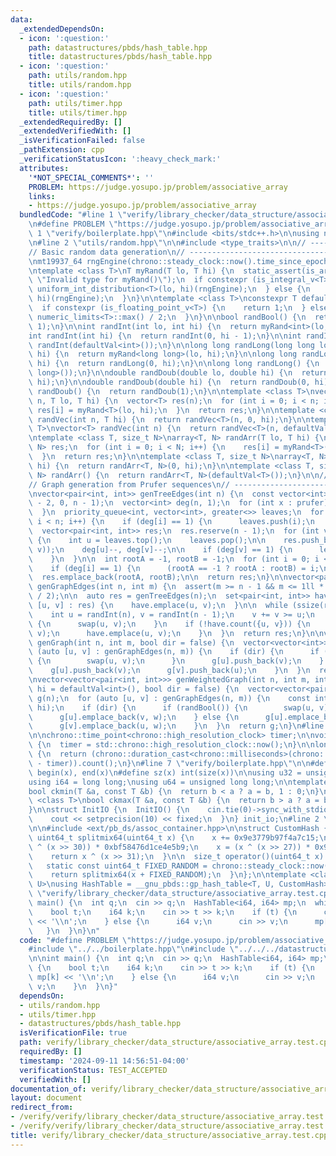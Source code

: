 ```yaml
---
data:
  _extendedDependsOn:
  - icon: ':question:'
    path: datastructures/pbds/hash_table.hpp
    title: datastructures/pbds/hash_table.hpp
  - icon: ':question:'
    path: utils/random.hpp
    title: utils/random.hpp
  - icon: ':question:'
    path: utils/timer.hpp
    title: utils/timer.hpp
  _extendedRequiredBy: []
  _extendedVerifiedWith: []
  _isVerificationFailed: false
  _pathExtension: cpp
  _verificationStatusIcon: ':heavy_check_mark:'
  attributes:
    '*NOT_SPECIAL_COMMENTS*': ''
    PROBLEM: https://judge.yosupo.jp/problem/associative_array
    links:
    - https://judge.yosupo.jp/problem/associative_array
  bundledCode: "#line 1 \"verify/library_checker/data_structure/associative_array.test.cpp\"\
    \n#define PROBLEM \"https://judge.yosupo.jp/problem/associative_array\"\n\n#line\
    \ 1 \"verify/boilerplate.hpp\"\n#include <bits/stdc++.h>\n\nusing namespace std;\n\
    \n#line 2 \"utils/random.hpp\"\n\n#include <type_traits>\n\n// ----------------------------------------------------\n\
    // Basic random data generation\n// ----------------------------------------------------\n\
    \nmt19937_64 rngEngine(chrono::steady_clock::now().time_since_epoch().count());\n\
    \ntemplate <class T>\nT myRand(T lo, T hi) {\n  static_assert(is_arithmetic_v<T>,\
    \ \"Invalid type for myRand()\");\n  if constexpr (is_integral_v<T>) {\n    return\
    \ uniform_int_distribution<T>(lo, hi)(rngEngine);\n  } else {\n    return uniform_real_distribution<T>(lo,\
    \ hi)(rngEngine);\n  }\n}\n\ntemplate <class T>\nconstexpr T defaultVal() {\n\
    \  if constexpr (is_floating_point_v<T>) {\n    return 1;\n  } else {\n    return\
    \ numeric_limits<T>::max() / 2;\n  }\n}\n\nbool randBool() {\n  return myRand<int>(0,\
    \ 1);\n}\n\nint randInt(int lo, int hi) {\n  return myRand<int>(lo, hi);\n}\n\n\
    int randInt(int hi) {\n  return randInt(0, hi - 1);\n}\n\nint randInt() {\n  return\
    \ randInt(defaultVal<int>());\n}\n\nlong long randLong(long long lo, long long\
    \ hi) {\n  return myRand<long long>(lo, hi);\n}\n\nlong long randLong(long long\
    \ hi) {\n  return randLong(0, hi);\n}\n\nlong long randLong() {\n  return randLong(defaultVal<long\
    \ long>());\n}\n\ndouble randDoub(double lo, double hi) {\n  return myRand<double>(lo,\
    \ hi);\n}\n\ndouble randDoub(double hi) {\n  return randDoub(0, hi);\n}\n\ndouble\
    \ randDoub() {\n  return randDoub(1);\n}\n\ntemplate <class T>\nvector<T> randVec(int\
    \ n, T lo, T hi) {\n  vector<T> res(n);\n  for (int i = 0; i < n; i++) {\n   \
    \ res[i] = myRand<T>(lo, hi);\n  }\n  return res;\n}\n\ntemplate <class T>\nvector<T>\
    \ randVec(int n, T hi) {\n  return randVec<T>(n, 0, hi);\n}\n\ntemplate <class\
    \ T>\nvector<T> randVec(int n) {\n  return randVec<T>(n, defaultVal<T>());\n}\n\
    \ntemplate <class T, size_t N>\narray<T, N> randArr(T lo, T hi) {\n  array<T,\
    \ N> res;\n  for (int i = 0; i < N; i++) {\n    res[i] = myRand<T>(lo, hi);\n\
    \  }\n  return res;\n}\n\ntemplate <class T, size_t N>\narray<T, N> randArr(T\
    \ hi) {\n  return randArr<T, N>(0, hi);\n}\n\ntemplate <class T, size_t N>\narray<T,\
    \ N> randArr() {\n  return randArr<T, N>(defaultVal<T>());\n}\n\n// ----------------------------------------------------\n\
    // Graph generation from Prufer sequences\n// ----------------------------------------------------\n\
    \nvector<pair<int, int>> genTreeEdges(int n) {\n  const vector<int> prufer = randVec(n\
    \ - 2, 0, n - 1);\n  vector<int> deg(n, 1);\n  for (int x : prufer) {\n    deg[x]++;\n\
    \  }\n  priority_queue<int, vector<int>, greater<>> leaves;\n  for (int i = 0;\
    \ i < n; i++) {\n    if (deg[i] == 1) {\n      leaves.push(i);\n    }\n  }\n\n\
    \  vector<pair<int, int>> res;\n  res.reserve(n - 1);\n  for (int v : prufer)\
    \ {\n    int u = leaves.top();\n    leaves.pop();\n\n    res.push_back(minmax(u,\
    \ v));\n    deg[u]--, deg[v]--;\n\n    if (deg[v] == 1) {\n      leaves.push(v);\n\
    \    }\n  }\n\n  int rootA = -1, rootB = -1;\n  for (int i = 0; i < n; i++) {\n\
    \    if (deg[i] == 1) {\n      (rootA == -1 ? rootA : rootB) = i;\n    }\n  }\n\
    \  res.emplace_back(rootA, rootB);\n\n  return res;\n}\n\nvector<pair<int, int>>\
    \ genGraphEdges(int n, int m) {\n  assert(m >= n - 1 && m <= 1ll * n * (n - 1)\
    \ / 2);\n\n  auto res = genTreeEdges(n);\n  set<pair<int, int>> have;\n  for (auto\
    \ [u, v] : res) {\n    have.emplace(u, v);\n  }\n\n  while (ssize(res) < m) {\n\
    \    int u = randInt(n), v = randInt(n - 1);\n    v += v >= u;\n    if (u > v)\
    \ {\n      swap(u, v);\n    }\n    if (!have.count({u, v})) {\n      res.emplace_back(u,\
    \ v);\n      have.emplace(u, v);\n    }\n  }\n  return res;\n}\n\nvector<vector<int>>\
    \ genGraph(int n, int m, bool dir = false) {\n  vector<vector<int>> g(n);\n  for\
    \ (auto [u, v] : genGraphEdges(n, m)) {\n    if (dir) {\n      if (randBool())\
    \ {\n        swap(u, v);\n      }\n      g[u].push_back(v);\n    } else {\n  \
    \    g[u].push_back(v);\n      g[v].push_back(u);\n    }\n  }\n  return g;\n}\n\
    \nvector<vector<pair<int, int>>> genWeightedGraph(int n, int m, int lo = 1, int\
    \ hi = defaultVal<int>(), bool dir = false) {\n  vector<vector<pair<int, int>>>\
    \ g(n);\n  for (auto [u, v] : genGraphEdges(n, m)) {\n    const int w = randInt(lo,\
    \ hi);\n    if (dir) {\n      if (randBool()) {\n        swap(u, v);\n      }\n\
    \      g[u].emplace_back(v, w);\n    } else {\n      g[u].emplace_back(v, w);\n\
    \      g[v].emplace_back(u, w);\n    }\n  }\n  return g;\n}\n#line 2 \"utils/timer.hpp\"\
    \n\nchrono::time_point<chrono::high_resolution_clock> timer;\n\nvoid startTimer()\
    \ {\n  timer = std::chrono::high_resolution_clock::now();\n}\n\nlong long elapsed()\
    \ {\n  return (chrono::duration_cast<chrono::milliseconds>(chrono::high_resolution_clock::now()\
    \ - timer)).count();\n}\n#line 7 \"verify/boilerplate.hpp\"\n\n#define all(x)\
    \ begin(x), end(x)\n#define sz(x) int(size(x))\n\nusing u32 = unsigned int;\n\
    using i64 = long long;\nusing u64 = unsigned long long;\n\ntemplate <class T>\n\
    bool ckmin(T &a, const T &b) {\n  return b < a ? a = b, 1 : 0;\n}\n\ntemplate\
    \ <class T>\nbool ckmax(T &a, const T &b) {\n  return b > a ? a = b, 1 : 0;\n\
    }\n\nstruct InitIO {\n  InitIO() {\n    cin.tie(0)->sync_with_stdio(0);\n    cin.exceptions(cin.failbit);\n\
    \    cout << setprecision(10) << fixed;\n  }\n} init_io;\n#line 2 \"datastructures/pbds/hash_table.hpp\"\
    \n\n#include <ext/pb_ds/assoc_container.hpp>\n\nstruct CustomHash {\n  static\
    \ uint64_t splitmix64(uint64_t x) {\n    x += 0x9e3779b97f4a7c15;\n    x = (x\
    \ ^ (x >> 30)) * 0xbf58476d1ce4e5b9;\n    x = (x ^ (x >> 27)) * 0x94d049bb133111eb;\n\
    \    return x ^ (x >> 31);\n  }\n\n  size_t operator()(uint64_t x) const {\n \
    \   static const uint64_t FIXED_RANDOM = chrono::steady_clock::now().time_since_epoch().count();\n\
    \    return splitmix64(x + FIXED_RANDOM);\n  }\n};\n\ntemplate <class T, class\
    \ U>\nusing HashTable = __gnu_pbds::gp_hash_table<T, U, CustomHash>;\n#line 5\
    \ \"verify/library_checker/data_structure/associative_array.test.cpp\"\n\nint\
    \ main() {\n  int q;\n  cin >> q;\n  HashTable<i64, i64> mp;\n  while (q--) {\n\
    \    bool t;\n    i64 k;\n    cin >> t >> k;\n    if (t) {\n      cout << mp[k]\
    \ << '\\n';\n    } else {\n      i64 v;\n      cin >> v;\n      mp[k] = v;\n \
    \   }\n  }\n}\n"
  code: "#define PROBLEM \"https://judge.yosupo.jp/problem/associative_array\"\n\n\
    #include \"../../boilerplate.hpp\"\n#include \"../../../datastructures/pbds/hash_table.hpp\"\
    \n\nint main() {\n  int q;\n  cin >> q;\n  HashTable<i64, i64> mp;\n  while (q--)\
    \ {\n    bool t;\n    i64 k;\n    cin >> t >> k;\n    if (t) {\n      cout <<\
    \ mp[k] << '\\n';\n    } else {\n      i64 v;\n      cin >> v;\n      mp[k] =\
    \ v;\n    }\n  }\n}"
  dependsOn:
  - utils/random.hpp
  - utils/timer.hpp
  - datastructures/pbds/hash_table.hpp
  isVerificationFile: true
  path: verify/library_checker/data_structure/associative_array.test.cpp
  requiredBy: []
  timestamp: '2024-09-11 14:56:51-04:00'
  verificationStatus: TEST_ACCEPTED
  verifiedWith: []
documentation_of: verify/library_checker/data_structure/associative_array.test.cpp
layout: document
redirect_from:
- /verify/verify/library_checker/data_structure/associative_array.test.cpp
- /verify/verify/library_checker/data_structure/associative_array.test.cpp.html
title: verify/library_checker/data_structure/associative_array.test.cpp
---
```

